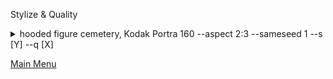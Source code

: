 Stylize & Quality


<details><summary>hooded figure cemetery, Kodak Portra 160 --aspect 2:3 --sameseed 1 --s [Y] --q [X]</summary>
<p>

![hooded figure cemetery Kodak Portra 160](/stylizenquality/images/kodakportra160QSJPG300res50qual2.jpg)

</p>
</details>

[Main Menu](https://github.com/ymgenesis/Midjourney-Photography-Resource)
